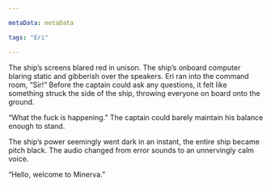 ```yaml
---

metaData: metaData

tags: "Eri"

---
```


The ship’s screens blared red in unison. The ship’s onboard computer blaring static and gibberish over the speakers. Eri ran into the command room, “Sir!” Before the captain could ask any questions, it felt like something struck the side of the ship, throwing everyone on board onto the ground. 

“What the fuck is happening.” The captain could barely maintain his balance enough to stand. 

The ship’s power seemingly went dark in an instant, the entire ship became pitch black. The audio changed from error sounds to an unnervingly calm voice.

“Hello, welcome to Minerva.”